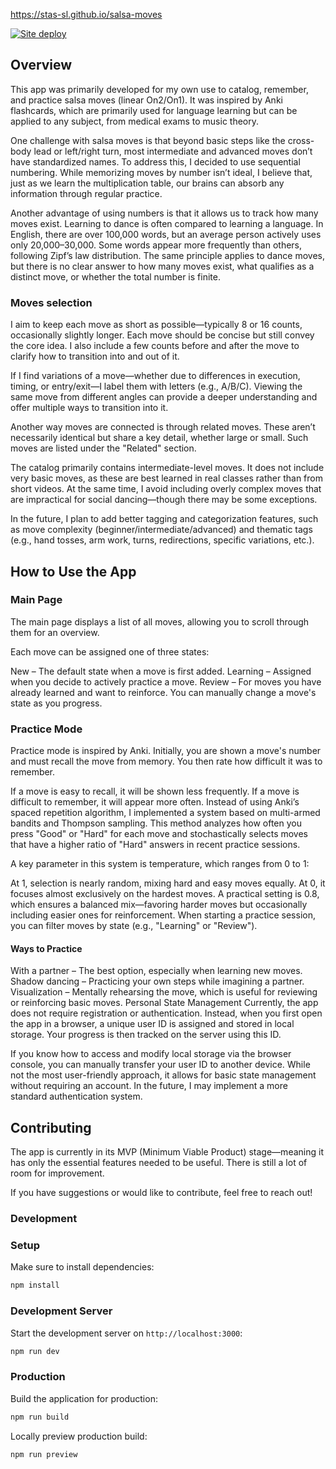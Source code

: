https://stas-sl.github.io/salsa-moves

[![Site deploy](https://github.com/stas-sl/salsa-moves/actions/workflows/nuxtjs.yml/badge.svg)](https://github.com/stas-sl/salsa-moves/actions/workflows/nuxtjs.yml)

## Overview

This app was primarily developed for my own use to catalog, remember, and practice salsa moves (linear On2/On1). It was inspired by Anki flashcards, which are primarily used for language learning but can be applied to any subject, from medical exams to music theory.

One challenge with salsa moves is that beyond basic steps like the cross-body lead or left/right turn, most intermediate and advanced moves don’t have standardized names. To address this, I decided to use sequential numbering. While memorizing moves by number isn’t ideal, I believe that, just as we learn the multiplication table, our brains can absorb any information through regular practice.

Another advantage of using numbers is that it allows us to track how many moves exist. Learning to dance is often compared to learning a language. In English, there are over 100,000 words, but an average person actively uses only 20,000–30,000. Some words appear more frequently than others, following Zipf’s law distribution. The same principle applies to dance moves, but there is no clear answer to how many moves exist, what qualifies as a distinct move, or whether the total number is finite.

### Moves selection
I aim to keep each move as short as possible—typically 8 or 16 counts, occasionally slightly longer. Each move should be concise but still convey the core idea. I also include a few counts before and after the move to clarify how to transition into and out of it.

If I find variations of a move—whether due to differences in execution, timing, or entry/exit—I label them with letters (e.g., A/B/C). Viewing the same move from different angles can provide a deeper understanding and offer multiple ways to transition into it.

Another way moves are connected is through related moves. These aren’t necessarily identical but share a key detail, whether large or small. Such moves are listed under the "Related" section.

The catalog primarily contains intermediate-level moves. It does not include very basic moves, as these are best learned in real classes rather than from short videos. At the same time, I avoid including overly complex moves that are impractical for social dancing—though there may be some exceptions.

In the future, I plan to add better tagging and categorization features, such as move complexity (beginner/intermediate/advanced) and thematic tags (e.g., hand tosses, arm work, turns, redirections, specific variations, etc.).

## How to Use the App
### Main Page
The main page displays a list of all moves, allowing you to scroll through them for an overview.

Each move can be assigned one of three states:

New – The default state when a move is first added.
Learning – Assigned when you decide to actively practice a move.
Review – For moves you have already learned and want to reinforce.
You can manually change a move's state as you progress.

### Practice Mode
Practice mode is inspired by Anki. Initially, you are shown a move's number and must recall the move from memory. You then rate how difficult it was to remember.

If a move is easy to recall, it will be shown less frequently.
If a move is difficult to remember, it will appear more often.
Instead of using Anki’s spaced repetition algorithm, I implemented a system based on multi-armed bandits and Thompson sampling. This method analyzes how often you press "Good" or "Hard" for each move and stochastically selects moves that have a higher ratio of "Hard" answers in recent practice sessions.

A key parameter in this system is temperature, which ranges from 0 to 1:

At 1, selection is nearly random, mixing hard and easy moves equally.
At 0, it focuses almost exclusively on the hardest moves.
A practical setting is 0.8, which ensures a balanced mix—favoring harder moves but occasionally including easier ones for reinforcement.
When starting a practice session, you can filter moves by state (e.g., "Learning" or "Review").

#### Ways to Practice
With a partner – The best option, especially when learning new moves.
Shadow dancing – Practicing your own steps while imagining a partner.
Visualization – Mentally rehearsing the move, which is useful for reviewing or reinforcing basic moves.
Personal State Management
Currently, the app does not require registration or authentication. Instead, when you first open the app in a browser, a unique user ID is assigned and stored in local storage. Your progress is then tracked on the server using this ID.

If you know how to access and modify local storage via the browser console, you can manually transfer your user ID to another device. While not the most user-friendly approach, it allows for basic state management without requiring an account. In the future, I may implement a more standard authentication system.

## Contributing
The app is currently in its MVP (Minimum Viable Product) stage—meaning it has only the essential features needed to be useful. There is still a lot of room for improvement.

If you have suggestions or would like to contribute, feel free to reach out!

### Development

### Setup

Make sure to install dependencies:

```bash
npm install
```

### Development Server

Start the development server on `http://localhost:3000`:

```bash
npm run dev
```

### Production

Build the application for production:

```bash
npm run build
```

Locally preview production build:

```bash
npm run preview
```
